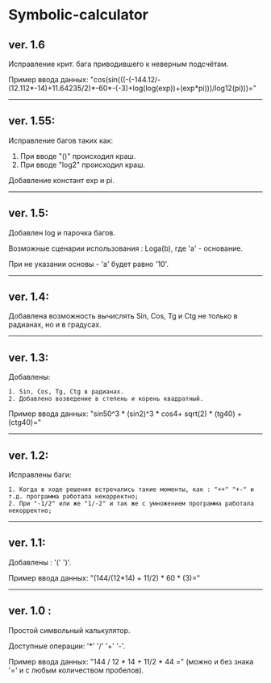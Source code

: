 # Symbolic-calculator

## ver. 1.6

  Исправление крит. бага приводившего к неверным подсчётам.

  Пример ввода данных: "cos(sin(((-(-144.12/-(12.112*-14)+11.64235/2)\*-60*-(-3)+log(log(exp))+(exp\*pi)))/log12(pi)))="
  ***
## ver. 1.55:

  Исправление багов таких как:
  
  1. При вводе "()" происходил краш.
  2. При вводе "log2" происходил краш.
  
  Добавление констант exp и pi.
  ***
## ver. 1.5:

  Добавлен log и парочка багов.
  
  Возможные сценарии использования : Loga(b), где 'а' - основание.
  
  При не указании основы - 'а' будет равно '10'.
  
  
  ***
## ver. 1.4:

  Добавлена возможность вычислять Sin, Cos, Tg и Сtg не только в радианах, но и в градусах.
  
  ***
## ver. 1.3:
  Добавлены:
  
    1. Sin, Cos, Tg, Ctg в радианах.
    2. Добавлено возведение в степень и корень квадратный.
    
  Пример ввода данных: "sin50^3 * (sin2)^3 * cos4+ sqrt(2) * (tg40) + (ctg40)="

***
## ver. 1.2:
  Исправлены баги:
  
    1. Когда в ходе решения встречались такие моменты, как : "++" "+-" и т.д. программа работала некорректно;
    2. При "-1/2" или же "1/-2" и так же с умножением программа работала некорректно;
***
## ver. 1.1:

  Добавлены : '(' ')'.
  
  Пример ввода данных: "(144/(12\*14) + 11/2) * 60 * (3)="
  
***
## ver. 1.0 :

  Простой символьный калькулятор.
  
  Доступные операции: '\*' '/' '+' '-'.
  
  Пример ввода данных: "144 / 12 \* 14 + 11/2 \* 44 =" (можно и без знака '=' и с любым количеством пробелов).
